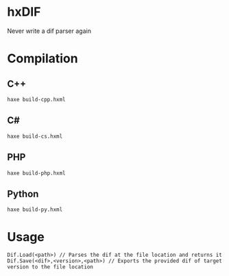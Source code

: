 # hxDIF
Never write a dif parser again

# Compilation
## C++
```haxe build-cpp.hxml```
## C#
```haxe build-cs.hxml```
## PHP
```haxe build-php.hxml```
## Python
```haxe build-py.hxml```

# Usage
```
Dif.Load(<path>) // Parses the dif at the file location and returns it
Dif.Save(<dif>,<version>,<path>) // Exports the provided dif of target version to the file location
```
